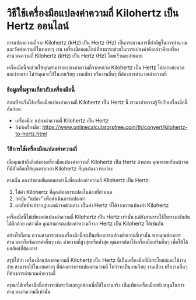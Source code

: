 วิธีใช้เครื่องมือแปลงค่าความถี่ Kilohertz เป็น Hertz ออนไลน์
============================================================

การแปลงความถี่จาก Kilohertz (kHz) เป็น Hertz (Hz) เป็นกระบวนการที่สำคัญในการคำนวณและวัดค่าความถี่ในหลายๆ งาน เครื่องมือออนไลน์ที่สามารถช่วยในการแปลงค่าดังกล่าวคือเครื่องคำนวณความถี่ Kilohertz (kHz) เป็น Hertz (Hz) โดยเร็วและง่ายดาย

เครื่องมือนี้จะช่วยให้คุณสามารถแปลงค่าความถี่จากหน่วย Kilohertz เป็น Hertz ได้อย่างสะดวกและง่ายดาย ไม่ว่าคุณจะใช้ในงานวิทยุ งานเสียง หรืองานอื่นๆ ที่ต้องการคำนวณค่าความถี่

### ข้อมูลพื้นฐานเกี่ยวกับเครื่องมือนี้

ก่อนที่จะเริ่มใช้เครื่องมือแปลงค่าความถี่ Kilohertz เป็น Hertz นี้ เรามาทำความรู้จักกับเครื่องมือนี้กันก่อน

- เครื่องมือ: แปลงค่าความถี่ Kilohertz เป็น Hertz
- ลิงก์เครื่องมือ: <https://www.onlinecalculatorsfree.com/th/convert/kilohertz-to-hertz.html>

### วิธีการใช้เครื่องมือแปลงค่าความถี่

เมื่อคุณเข้าถึงลิงก์ของเครื่องมือแปลงค่าความถี่ Kilohertz เป็น Hertz ด้านบน คุณจะพบกับหน้าจอที่มีตัวเลือกให้คุณกรอกค่า Kilohertz ที่คุณต้องการแปลง

ตามนั้น ลองทำตามขั้นตอนเหล่านี้เพื่อแปลงค่าความถี่ Kilohertz เป็น Hertz:

1. ใส่ค่า Kilohertz ที่คุณต้องการแปลงในช่องที่กำหนด
2. กดปุ่ม "แปลง" เพื่อดำเนินการแปลงค่า
3. ผลลัพธ์จะปรากฏบนหน้าจอด้านล่าง เป็นค่า Hertz ที่ได้จากการแปลงค่า Kilohertz

เครื่องมือนี้ไม่เพียงแค่แปลงค่าความถี่ Kilohertz เป็น Hertz เท่านั้น แต่ยังสามารถใช้ในทางกลับกันได้อีกด้วย กล่าวคือ คุณสามารถแปลงค่าความถี่จาก Hertz เป็น Kilohertz ได้เช่นกัน

อย่างไรก็ตาม ความสามารถของเครื่องมือนี้จะเป็นเพียงการแปลงค่าความถี่เท่านั้น หากคุณต้องการคำนวณหรือจัดการค่าอื่นๆ เช่น ค่าความถี่สูงสุดหรือต่ำสุด คุณอาจต้องใช้เครื่องมือเสริมอื่นๆ เพื่อให้ได้ผลลัพธ์ที่ต้องการ

สรุปได้ว่า เครื่องมือแปลงค่าความถี่ Kilohertz เป็น Hertz นี้เป็นเครื่องมือที่มีประโยชน์และใช้งานง่าย สามารถใช้ในงานต่างๆ ที่ต้องการการแปลงค่าความถี่ ไม่ว่าจะเป็นงานวิทยุ งานเสียง หรืองานอื่นๆ ที่ต้องการคำนวณค่าความถี่

กรุณาใช้เครื่องมือนี้อย่างระมัดระวังและถูกต้องเมื่อใช้ในงานจริง เป็นเพียงเครื่องมือสนับสนุนในการคำนวณค่าความถี่เท่านั้น